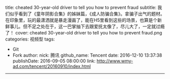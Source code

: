 title: cheated 30-year-old driver to tell you how to prevent fraud
subtitle: 我们似乎看到了《童年阴影合集》的姊妹篇，《成人防骗合集》。拿骗子出气的题材。在印象里，玩的最潇洒就是暴走漫画了，能在H5里看到这些的场景，也算是个新鲜事儿。但不足之处在于，这一巴掌抽下去跟爱抚太像了，尽儿大了，一定就过瘾了！
cover: cheated 30-year-old driver to tell you how to prevent fraud.png
categories: 视频型
tags:
  - Git
  - Fork
author:
  nick: 腾讯
  github_name: Tencent
date: 2016-12-10 13:37:38
publishDate: 2016-09-05 08:00:00
link: http://www.wmy-ad.com/tencent/20160910/index.html
---

<!-- more -->

